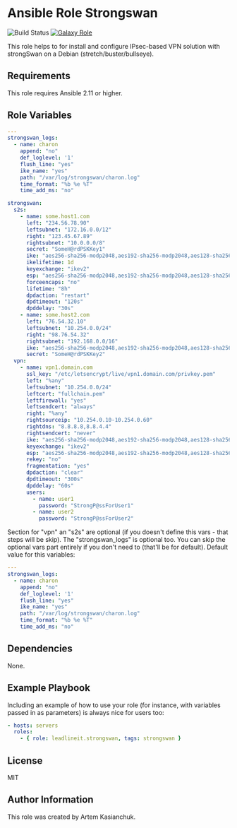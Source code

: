 # Ansible Role Strongswan

![Build Status](https://github.com/leadlineit/ansible-role-strongswan/actions/workflows/ansible-galaxy-ci.yml/badge.svg)
[![Galaxy Role](https://img.shields.io/badge/Ansible--Galaxy-leadlineit.strongswan-blue.svg?logo=ansible&logoColor=white)](https://galaxy.ansible.com/leadlineit/strongswan/)

This role helps to for install and configure IPsec-based VPN solution with strongSwan on a Debian (stretch/buster/bullseye).

Requirements
------------

This role requires Ansible 2.11 or higher.

Role Variables
--------------

```yaml
---
strongswan_logs:
  - name: charon
    append: "no"
    def_loglevel: '1'
    flush_line: "yes"
    ike_name: "yes"
    path: "/var/log/strongswan/charon.log"
    time_format: "%b %e %T"
    time_add_ms: "no"

strongswan:
  s2s:
    - name: some.host1.com
      left: "234.56.78.90"
      leftsubnet: "172.16.0.0/12"
      right: "123.45.67.89"
      rightsubnet: "10.0.0.0/8"
      secret: "SomeH@rdPSKKey1"
      ike: "aes256-sha256-modp2048,aes192-sha256-modp2048,aes128-sha256-modp2048!"
      ikelifetime: 1d
      keyexchange: "ikev2"
      esp: "aes256-sha256-modp2048,aes192-sha256-modp2048,aes128-sha256-modp2048,aes256-sha1-modp2048,aes192-sha1-modp2048,aes128-sha1-modp2048!"
      forceencaps: "no"
      lifetime: "8h"
      dpdaction: "restart"
      dpdtimeout: "120s"
      dpddelay: "30s"
    - name: some.host2.com
      left: "76.54.32.10"
      leftsubnet: "10.254.0.0/24"
      right: "98.76.54.32"
      rightsubnet: "192.168.0.0/16"
      ike: "aes256-sha256-modp2048,aes192-sha256-modp2048,aes128-sha256-modp2048!"
      secret: "SomeH@rdPSKKey2"
  vpn:
    - name: vpn1.domain.com
      ssl_key: "/etc/letsencrypt/live/vpn1.domain.com/privkey.pem"
      left: "%any"
      leftsubnet: "10.254.0.0/24"
      leftcert: "fullchain.pem"
      leftfirewall: "yes"
      leftsendcert: "always"
      right: "%any"
      rightsourceip: "10.254.0.10-10.254.0.60"
      rightdns: "8.8.8.8,8.8.4.4"
      rightsendcert: "never"
      ike: "aes256-sha256-modp2048,aes192-sha256-modp2048,aes128-sha256-modp2048!"
      keyexchange: "ikev2"
      esp: "aes256-sha256-modp2048,aes192-sha256-modp2048,aes128-sha256-modp2048,aes256-sha1-modp2048,aes192-sha1-modp2048,aes128-sha1-modp2048!"
      rekey: "no"
      fragmentation: "yes"
      dpdaction: "clear"
      dpdtimeout: "300s"
      dpddelay: "60s"
      users:
        - name: user1
          password: "StrongP@ssForUser1"
        - name: user2
          password: "StrongP@ssForUser2"
```
Section for "vpn" an "s2s" are optional (if you doesn't define this vars - that steps will be skip).
The "strongswan_logs" is optional too.
You can skip the optional vars part entirely if you don't need to (that'll be for default).
Default value for this variables:

```yaml
---
strongswan_logs:
  - name: charon
    append: "no"
    def_loglevel: '1'
    flush_line: "yes"
    ike_name: "yes"
    path: "/var/log/strongswan/charon.log"
    time_format: "%b %e %T"
    time_add_ms: "no"
```

Dependencies
------------

None.

Example Playbook
----------------

Including an example of how to use your role (for instance, with variables passed in as parameters) is always nice for users too:

```yaml
- hosts: servers
  roles:
    - { role: leadlineit.strongswan, tags: strongswan }
```

License
-------

MIT

Author Information
------------------

This role was created by Artem Kasianchuk.
